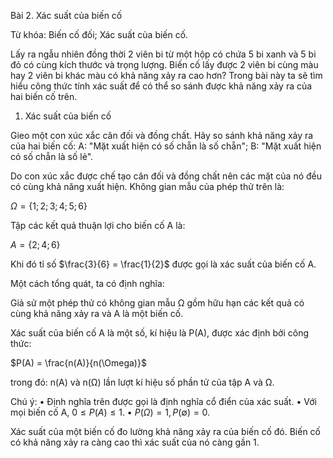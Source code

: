 Bài 2. Xác suất của biến cố

Từ khóa: Biến cố đối; Xác suất của biến cố.

Lấy ra ngẫu nhiên đồng thời 2 viên bi từ một hộp có chứa 5 bi xanh và 5 bi đỏ có cùng kích thước và trọng lượng. Biến cố lấy được 2 viên bi cùng màu hay 2 viên bi khác màu có khả năng xảy ra cao hơn? Trong bài này ta sẽ tìm hiểu công thức tính xác suất để có thể so sánh được khả năng xảy ra của hai biến cố trên.

1. Xác suất của biến cố

Gieo một con xúc xắc cân đối và đồng chất. Hãy so sánh khả năng xảy ra của hai biến cố:
A: "Mặt xuất hiện có số chẵn là số chẵn";
B: "Mặt xuất hiện có số chẵn là số lẻ".

Do con xúc xắc được chế tạo cân đối và đồng chất nên các mặt của nó đều có cùng khả năng xuất hiện. Không gian mẫu của phép thử trên là:

$\Omega = \{1; 2; 3; 4; 5; 6\}$

Tập các kết quả thuận lợi cho biến cố A là:

$A = \{2; 4; 6\}$

Khi đó tỉ số $\frac{3}{6} = \frac{1}{2}$ được gọi là xác suất của biến cố A.

Một cách tổng quát, ta có định nghĩa:

Giả sử một phép thử có không gian mẫu Ω gồm hữu hạn các kết quả có cùng khả năng xảy ra và A là một biến cố.

Xác suất của biến cố A là một số, kí hiệu là P(A), được xác định bởi công thức:

$P(A) = \frac{n(A)}{n(\Omega)}$

trong đó: n(A) và n(Ω) lần lượt kí hiệu số phần tử của tập A và Ω.

Chú ý:
• Định nghĩa trên được gọi là định nghĩa cổ điển của xác suất.
• Với mọi biến cố A, $0 \leq P(A) \leq 1$.
• $P(\Omega) = 1, P(\emptyset) = 0$.

Xác suất của một biến cố đo lường khả năng xảy ra của biến cố đó. Biến cố có khả năng xảy ra càng cao thì xác suất của nó càng gần 1.